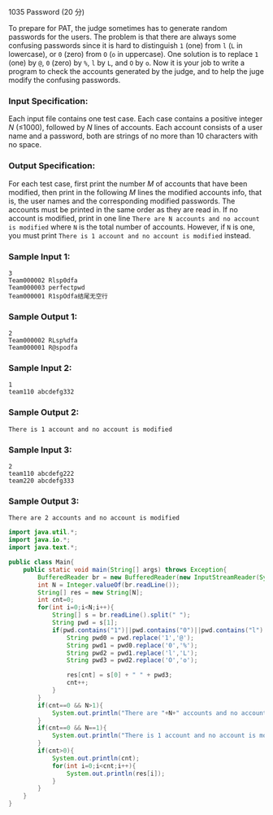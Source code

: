 1035 Password (20 分)

To prepare for PAT, the judge sometimes has to generate random passwords for the users. The problem is that there are always some confusing passwords since it is hard to distinguish `1` (one) from `l` (`L` in lowercase), or `0` (zero) from `O` (`o` in uppercase). One solution is to replace `1` (one) by `@`, `0` (zero) by `%`, `l` by `L`, and `O` by `o`. Now it is your job to write a program to check the accounts generated by the judge, and to help the juge modify the confusing passwords.

### Input Specification:

Each input file contains one test case. Each case contains a positive integer *N* (≤1000), followed by *N* lines of accounts. Each account consists of a user name and a password, both are strings of no more than 10 characters with no space.

### Output Specification:

For each test case, first print the number *M* of accounts that have been modified, then print in the following *M* lines the modified accounts info, that is, the user names and the corresponding modified passwords. The accounts must be printed in the same order as they are read in. If no account is modified, print in one line `There are N accounts and no account is modified` where `N` is the total number of accounts. However, if `N` is one, you must print `There is 1 account and no account is modified` instead.

### Sample Input 1:

```in
3
Team000002 Rlsp0dfa
Team000003 perfectpwd
Team000001 R1spOdfa结尾无空行
```

### Sample Output 1:

```out
2
Team000002 RLsp%dfa
Team000001 R@spodfa
```

### Sample Input 2:

```in
1
team110 abcdefg332
```

### Sample Output 2:

```out
There is 1 account and no account is modified
```

### Sample Input 3:

```in
2
team110 abcdefg222
team220 abcdefg333
```

### Sample Output 3:

```out
There are 2 accounts and no account is modified
```

```java
import java.util.*;
import java.io.*;
import java.text.*;

public class Main{
    public static void main(String[] args) throws Exception{
        BufferedReader br = new BufferedReader(new InputStreamReader(System.in));
        int N = Integer.valueOf(br.readLine());
        String[] res = new String[N];
        int cnt=0;
        for(int i=0;i<N;i++){
            String[] s = br.readLine().split(" ");
            String pwd = s[1];
            if(pwd.contains("1")||pwd.contains("0")||pwd.contains("l")||pwd.contains("O")){
                String pwd0 = pwd.replace('1','@');
                String pwd1 = pwd0.replace('0','%');
                String pwd2 = pwd1.replace('l','L');
                String pwd3 = pwd2.replace('O','o');

                res[cnt] = s[0] + " " + pwd3;
                cnt++;
            }
        }
        if(cnt==0 && N>1){
            System.out.println("There are "+N+" accounts and no account is modified");
        }
        if(cnt==0 && N==1){
            System.out.println("There is 1 account and no account is modified");
        }
        if(cnt>0){
            System.out.println(cnt);
            for(int i=0;i<cnt;i++){
                System.out.println(res[i]);
            }
        }
    }
}


```

